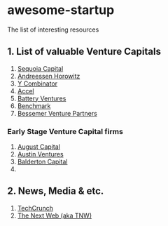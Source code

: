 # awesome-startup
The list of interesting resources


## 1. List of valuable Venture Capitals
1. [Sequoia Capital](https://www.sequoiacap.com/)
2. [Andreessen Horowitz](https://a16z.com/)
3. [Y Combinator](https://www.ycombinator.com/)
4. [Accel](https://www.accel.com/)
5. [Battery Ventures](https://www.battery.com/)
6. [Benchmark](http://www.benchmark.com/)
7. [Bessemer Venture Partners](https://www.bvp.com/)

### Early Stage Venture Capital firms
1. [August Capital](http://www.augustcap.com/)
2. [Austin Ventures](http://www.austinventures.com/)
3. [Balderton Capital](https://www.balderton.com/)
4. []()

## 2. News, Media & etc.
1. [TechCrunch](https://techcrunch.com)
2. [The Next Web (aka TNW)](https://thenextweb.com/)

